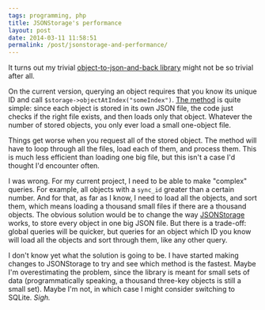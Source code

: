 ```yaml
---
tags: programming, php
title: JSONStorage's performance
layout: post
date: 2014-03-11 11:58:51
permalink: /post/jsonstorage-and-performance/
---
```


It turns out my trivial [object-to-json-and-back library][1] might not be so trivial after all.

On the current version, querying an object requires that you know its unique ID and call `$storage->objectAtIndex("someIndex")`. [The method][2] is quite simple: since each object is stored in its own JSON file, the code just checks if the right file exists, and then loads only that object. Whatever the number of stored objects, you only ever load a small one-object file.

<!--more-->

Things get worse when you request all of the stored object. The method will have to loop through all the files, load each of them, and process them. This is much less efficient than loading one big file, but this isn't a case I'd thought I'd encounter often.

I was wrong. For my current project, I need to be able to make "complex" queries. For example, all objects with a `sync_id` greater than a certain number. And for that, as far as I know, I need to load all the objects, and sort them, which means loading a thousand small files if there are a thousand objects. The obvious solution would be to change the way [JSONStorage][3] works, to store every object in one big JSON file. But there is a trade-off: global queries will be quicker, but queries for an object which ID you know will load all the objects and sort through them, like any other query.

I don't know yet what the solution is going to be. I have started making changes to JSONStorage to try and see which method is the fastest. Maybe I'm overestimating the problem, since the library is meant for small sets of data (programmatically speaking, a thousand three-key objects is still a small set). Maybe I'm not, in which case I might consider switching to SQLite. _Sigh._


[1]: http://amyparent.com/2014/02/php-objects-and-json/
[2]: https://github.com/amyinorbit/JSONStorage/blob/master/Storage.php#L83
[3]: https://github.com/amyinorbit/JSONStorage/